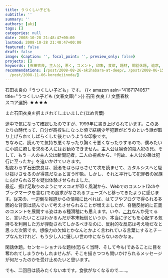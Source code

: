 ```yaml
---
title: うつくしい子ども
subtitle: ''
summary: ''
authors: [aki]
tags: []
categories: null
date: 2008-10-28 21:48:47+00:00
lastmod: 2008-10-28 21:48:47+00:00
featured: false
draft: false
image: {caption: '', focal_point: '', preview_only: false}
projects: []
keywords: [石田衣良, 主人公, 悪く, コメント, 印象, 食欲, 題材, 閑話休題, 追求, 猟奇的]
recommendations: [/post/2008-08-26-akihabara-at-deep/, /post/2008-06-15-gui-cai-xian-ru/,
  /post/2008-11-06-koredeiinoda/]
---
```

石田衣良の「うつくしい子ども」です。 {{< amazon asin="4167174057" title="うつくしい子ども (文春文庫)" >}}
石田 衣良 / / 文藝春秋  
スコア選択: ★★★★  
  
また石田衣良を掴まされてしまいました(ほめ言葉)  
  
途中で気になって確認したのですが、1999年に書き上げられています。このあたりの時代って、自分が高校生になった頃で結構少年犯罪がどうのという話が取り上げられてしばらくした後というような印象です。  
ちなみに、読んでて気持ち悪くなったり胸くそ悪くなったりするので、僕みたいに小説に癒しを求める人にはお勧めできません。主人公は猟奇的殺人犯の兄。そして、もう一人の主人公は新聞記者。二人の視点から、「何故、主人公の弟は犯行に至ったか」を追いかけていきます。  
相変わらず石田衣良は、読者をはらはらさせて次を読ませて、カタルシスへと駆け抜けさせるのが得意だなぁと言う印象。しかし、それと平行して犯罪者の家族に向けられる牙を疑似体験させられました。  
最近、揚げ足取りのようにマスコミが叩く風潮から、Webでのコメント(2chやブックマークを含む)での追求がなされるフェーズへと移ってきたように感じます。従来の、一辺倒な報道からの情報に比べれば、はてブやブログで得られる多面的な背景は読んでいて考えさせられることが増えましたが、脊髄反射的に正義のコメントを展開する姿はある種滑稽にも思えます。いや、[これ](http://blog.livedoor.jp/dqnplus/archives/1186996.html)なんか見てると、言いたいことはわかるんだが本末転倒というか、本当に子どもを心配する気持ちを利用した方が弾劾されてしかるべきなのに、反射的な反応は考え物だなと思った次第です。想像力の欠如とかなんとかよく言われている言葉にするとチープなんだけれど、もう少し人に優しい世の中にならないのかなぁ。  
  
閑話休題。センセーショナルな題材(恐らく当時、そして今も)であることに目を奪われてしまうかもしれませんが、そこを描きつつも問いかけられるメッセージが何だったのかを受け止めたいと思います。  
  
でも、二回目は読みたくない本です。食欲がなくなるので……。



